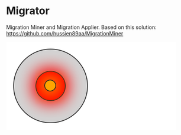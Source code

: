 # Migrator
Migration Miner and Migration Applier. Based on this solution: https://github.com/hussien89aa/MigrationMiner

<img src="https://raw.githubusercontent.com/Guseyn/logos/master/migrator.svg?sanitize=true">
